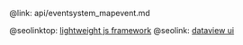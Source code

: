 @link: api/eventsystem_mapevent.md

@seolinktop: [lightweight js framework](https://webix.com)
@seolink: [dataview ui](https://webix.com/widget/dataview/)